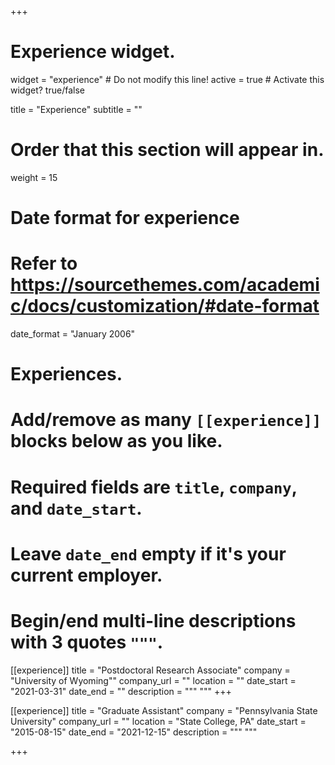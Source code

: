 +++
# Experience widget.
widget = "experience"  # Do not modify this line!
active = true  # Activate this widget? true/false

title = "Experience"
subtitle = ""

# Order that this section will appear in.
weight = 15

# Date format for experience
#   Refer to https://sourcethemes.com/academic/docs/customization/#date-format
date_format = "January 2006"

# Experiences.
#   Add/remove as many `[[experience]]` blocks below as you like.
#   Required fields are `title`, `company`, and `date_start`.
#   Leave `date_end` empty if it's your current employer.
#   Begin/end multi-line descriptions with 3 quotes `"""`.
[[experience]]
  title = "Postdoctoral Research Associate"
  company = "University of Wyoming""
  company_url = ""
  location = ""
  date_start = "2021-03-31"
  date_end = ""
  description = """
  """
+++

[[experience]]
  title = "Graduate Assistant"
  company = "Pennsylvania State University"
  company_url = ""
  location = "State College, PA"
  date_start = "2015-08-15"
  date_end = "2021-12-15"
  description = """
  """

+++
